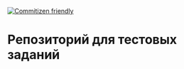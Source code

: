 [![Commitizen friendly](https://img.shields.io/badge/commitizen-friendly-brightgreen.svg)](http://commitizen.github.io/cz-cli/)

# Репозиторий для тестовых заданий


